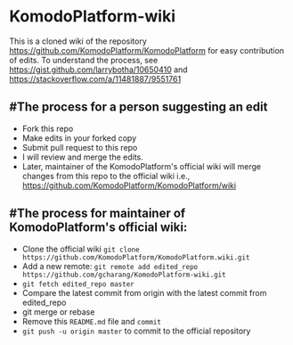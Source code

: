 # KomodoPlatform-wiki

This is a cloned wiki of the repository https://github.com/KomodoPlatform/KomodoPlatform for easy contribution of edits.
To understand the process, see https://gist.github.com/larrybotha/10650410 and https://stackoverflow.com/a/11481887/9551761

#The process for a person suggesting an edit
-------------------------------------------
+ Fork this repo
+ Make edits in your forked copy
+ Submit pull request to this repo
+ I will review and merge the edits.
+ Later, maintainer of the KomodoPlatform's official wiki will merge changes from this repo to the official wiki i.e., https://github.com/KomodoPlatform/KomodoPlatform/wiki

#The process for maintainer of KomodoPlatform's official wiki:
-------------------------------------------------------------
+ Clone the official wiki `git clone https://github.com/KomodoPlatform/KomodoPlatform.wiki.git`
+ Add a new remote: `git remote add edited_repo https://github.com/gcharang/KomodoPlatform-wiki.git`
+ `git fetch edited_repo master`
+ Compare the latest commit from origin with the latest commit from edited_repo
+ git merge or rebase
+ Remove this `README.md` file and `commit`
+ `git push -u origin master` to commit to the official repository  

